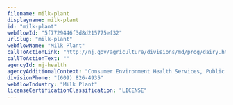 ```yaml
---
filename: milk-plant
displayname: milk-plant
id: "milk-plant"
webflowId: "5f7729446f3d8d215775ef32"
urlSlug: "milk-plant"
webflowName: "Milk Plant"
callToActionLink: "http://nj.gov/agriculture/divisions/md/prog/dairy.html"
callToActionText: ""
agencyId: nj-health
agencyAdditionalContext: "Consumer Environment Health Services, Public Health Sanitation and Safety Program"
divisionPhone: "(609) 826-4935"
webflowIndustry: "Milk Plant"
licenseCertificationClassification: "LICENSE"
---
```

